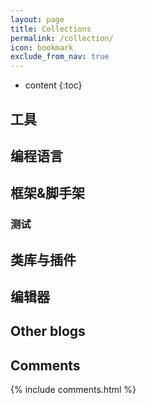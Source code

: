 ```yaml
---
layout: page
title: Collections
permalink: /collection/
icon: bookmark
exclude_from_nav: true
---
```


* content
{:toc}

## 工具


## 编程语言


## 框架&脚手架

### 测试


## 类库与插件


## 编辑器


## Other blogs


## Comments

{% include comments.html %}
